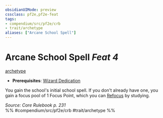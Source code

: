 ```yaml
---
obsidianUIMode: preview
cssclass: pf2e,pf2e-feat
tags:
- compendium/src/pf2e/crb
- trait/archetype
aliases: ["Arcane School Spell"]
---
```

# Arcane School Spell  *Feat 4*  
[archetype](archetype.md "Archetype Feat Trait")  

- **Prerequisites**: [Wizard Dedication](wizard-dedication.md)

You gain the school's initial school spell. If you don't already have one, you gain a focus pool of 1 Focus Point, which you can [Refocus](refocus.md) by studying.

*Source: Core Rulebook p. 231*  
%% #compendium/src/pf2e/crb #trait/archetype %%
